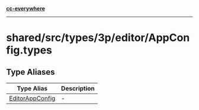[**cc-everywhere**](../../../../../../index.md)

***

# shared/src/types/3p/editor/AppConfig.types

## Type Aliases

| Type Alias | Description |
| ------ | ------ |
| [EditorAppConfig](type-aliases/editor-app-config.md) | - |

